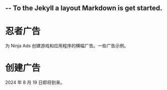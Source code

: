 --
To the Jekyll a layout Markdown is get started. 
--

# 忍者广告
为 Ninja Ads 创建游戏和应用程序的横幅广告。一些广告示例。
# 创建广告
2024 年 8 月 19 日即将到来。
